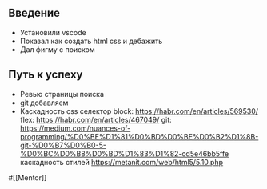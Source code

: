 ## Введение
- Установили vscode
- Показал как создать html css и дебажить
- Дал фигму с поиском
## Путь к успеху
- Ревью страницы поиска
- git добавляем
- Каскадность css селектор
block: https://habr.com/en/articles/569530/
flex: https://habr.com/en/articles/467049/
git: https://medium.com/nuances-of-programming/%D0%BE%D1%81%D0%BD%D0%BE%D0%B2%D1%8B-git-%D0%B7%D0%B0-5-%D0%BC%D0%B8%D0%BD%D1%83%D1%82-cd5e46bb5ffe
каскадность стилей https://metanit.com/web/html5/5.10.php

#[[Mentor]]